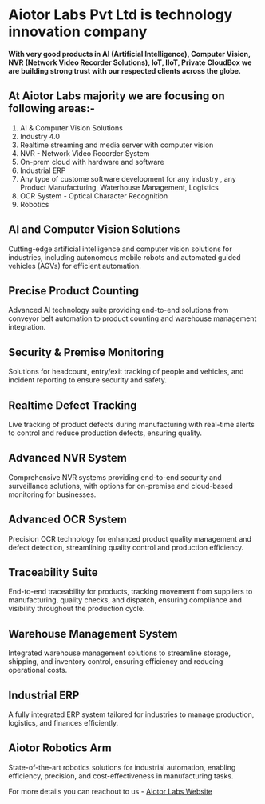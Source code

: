 # Aiotor Labs Pvt Ltd is technology innovation company

**With very good products in AI (Artificial Intelligence), Computer Vision, NVR (Network Video Recorder Solutions), IoT, IIoT, Private CloudBox we are building strong trust with our respected clients across the globe.**

## At Aiotor Labs majority we are focusing on following areas:-

1. AI & Computer Vision Solutions
2. Industry 4.0 
3. Realtime streaming and media server with computer vision
4. NVR - Network Video Recorder System 
5. On-prem cloud with hardware and software
6. Industrial ERP
7. Any type of custome software development for any industry , any Product Manufacturing, Waterhouse Management, Logistics  
8. OCR System - Optical Character Recognition
9. Robotics
    
## AI and Computer Vision Solutions

Cutting-edge artificial intelligence and computer vision solutions for industries, including autonomous mobile robots and automated guided vehicles (AGVs) for efficient automation.

## Precise Product Counting

Advanced AI technology suite providing end-to-end solutions from conveyor belt automation to product counting and warehouse management integration.

## Security & Premise Monitoring
Solutions for headcount, entry/exit tracking of people and vehicles, and incident reporting to ensure security and safety.

## Realtime Defect Tracking
Live tracking of product defects during manufacturing with real-time alerts to control and reduce production defects, ensuring quality.

## Advanced NVR System
Comprehensive NVR systems providing end-to-end security and surveillance solutions, with options for on-premise and cloud-based monitoring for businesses.

## Advanced OCR System
Precision OCR technology for enhanced product quality management and defect detection, streamlining quality control and production efficiency.

## Traceability Suite
End-to-end traceability for products, tracking movement from suppliers to manufacturing, quality checks, and dispatch, ensuring compliance and visibility throughout the production cycle.

## Warehouse Management System
Integrated warehouse management solutions to streamline storage, shipping, and inventory control, ensuring efficiency and reducing operational costs.

## Industrial ERP
A fully integrated ERP system tailored for industries to manage production, logistics, and finances efficiently.

## Aiotor Robotics Arm
State-of-the-art robotics solutions for industrial automation, enabling efficiency, precision, and cost-effectiveness in manufacturing tasks.

For more details you can reachout to us - [Aiotor Labs Website](https://aiotor.com)
